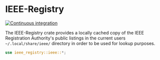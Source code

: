 # IEEE-Registry

[![Continuous integration](https://github.com/AdamIsrael/ieee-registry/actions/workflows/ci.yaml/badge.svg?branch=main)](https://github.com/AdamIsrael/ieee-registry/actions/workflows/ci.yaml)

The IEEE-Registry crate provides a locally cached copy of the IEEE Registration Authority's public listings in the current users `~/.local/share/ieee/` directory in order to be used for lookup purposes.


```rust
use ieee_registry::ieee::*;

```
